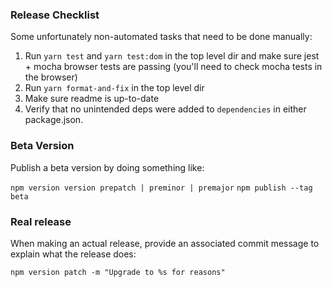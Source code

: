 ### Release Checklist

Some unfortunately non-automated tasks that need to be done manually:

1. Run `yarn test` and `yarn test:dom`  in the top level dir and make sure jest + mocha browser tests are passing (you'll need to check mocha tests in the browser)
2. Run `yarn format-and-fix` in the top level dir
3. Make sure readme is up-to-date
4. Verify that no unintended deps were added to `dependencies` in either package.json.

### Beta Version

Publish a beta version by doing something like:

`npm version version prepatch | preminor | premajor`
`npm publish --tag beta`

### Real release

When making an actual release, provide an associated commit message to explain what the release does:

`npm version patch -m "Upgrade to %s for reasons"`
